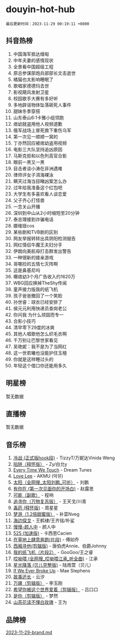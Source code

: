 # douyin-hot-hub

`最后更新时间：2023-11-29 00:19:11 +0800`

## 抖音热榜

1. 中国海军抵达缅甸
1. 中年夫妻的感情现状
1. 全景看中国超级工程
1. 原总参谋部炮兵部部长文击逝世
1. 橘猫也太影响睡眠了
1. 歌唱家德德玛去世
1. 影视飓风发射卫星
1. 校园歌手大赛有多好听
1. 多地辟谣物体坠落砸死人事件
1. 甜妹冬季穿搭
1. 山东泰山6:1卡雅小组领跑
1. 痞幼就盗用他人视频道歉
1. 俄军战场上冒死救下重伤乌军
1. 第一次见一顺顺一窝的
1. 丁亦然回应被痞幼盗用视频
1. 电影三大队坚持追凶原因
1. 马斯克拒和以色列高官合影
1. 眼前一黑又一黑
1. 目击者谈小涛在非洲遇难
1. 律师评女子洱海裸泳
1. 瞒天过海当目睹凶案怎么办
1. 过年给我准备这个红包吧
1. 大学生有多喜欢看人谈恋爱
1. 父子齐心打怪兽
1. 一念关山开播
1. 深圳到中山从2小时缩短至20分钟
1. 泰总理接到诈骗电话
1. 娜维娅cos
1. 某些剧和TVB剧的区别
1. 网友举报转转出具阴阳检测报告
1. 网红情侣牛魔王夫妇分手
1. 伊朗向美航母打击群发出警告
1. 一种很新的接亲游戏
1. 哥哪捡的五情七灭阵啊
1. 这是鼻基尼吗
1. 曝痞幼3个月广告收入约1620万
1. WBG回应换掉TheShy传闻
1. 童声接力版我的纸飞机
1. 孩子爸爸撤回了一个笑脸
1. 孙世睿：球衣已经安排了
1. 侯元元利用快递员查岗老公
1. 你问我 为什么顽固而专一
1. 合影小技巧
1. 清早零下29度的冰爽
1. 其他人唱歌他怎么织毛衣啊
1. 千万别让巴黎世家看见
1. 吴艳妮：我不是为了当网红
1. 这一世若曦也没能护住玉檀
1. 你就是这样睡过头的
1. 年轻这个借口你还能用多久

## 明星榜

暂无数据

## 直播榜

暂无数据

## 音乐榜

1. [冷战 (正式版hook段)](https://sf6-cdn-tos.douyinstatic.com/obj/tos-cn-ve-2774/oMuEoiBasWApEMVDgNiI8VAByNmwo5J0pyf8Yx) - TizzyT/万妮达Vinida Weng
1. [陷阱（释怀版）](https://sf6-cdn-tos.douyinstatic.com/obj/tos-cn-ve-2774/oE8C21LeZrzKLDFfQYgMzx4GAIHageG5IzayY7) - Zy/白允y
1. [Every Time We Touch](https://sf6-cdn-tos.douyinstatic.com/obj/tos-cn-ve-2774/ogN6lUKQeBBfEVhIOMikG1CcJjugxk1tztZyhP) - Dream Tunes
1. [Love Lee](https://sf3-cdn-tos.douyinstatic.com/obj/tos-cn-ve-2774/o05GbkJGbCBTdDnMtB0fwOYgkeZp23vrWQDQBS) - AKMU (악뮤)
1. [太阳（全网搜_太阳刘鹏_可听）](https://sf3-cdn-tos.douyinstatic.com/obj/tos-cn-ve-2774/ogWbyIQnlBFImVbeDocRdCIYtBHlbJXgfZMvgz) - 刘鹏
1. [有你在 (第一次见面你的开场白)](https://sf3-cdn-tos.douyinstatic.com/obj/tos-cn-ve-2774/oAthrQ3ClJBfI57uBoFEgNDYtNCZ0TSYQQfxQ0) - 赵露思
1. [可能（副歌）](https://sf6-cdn-tos.douyinstatic.com/obj/tos-cn-ve-2774/cde1731888894259b333569393c2fb51) - 程响
1. [追寻你（万物复苏版）](https://sf6-cdn-tos.douyinstatic.com/obj/tos-cn-ve-2774/oYeAZJsbjIDit9APmBg8u6uDUQnHmoCf3gbo74) - 王天戈/川青
1. [毒药 (释怀版)](https://sf3-cdn-tos.douyinstatic.com/obj/tos-cn-ve-2774/oYILMEAzspdZBIzy4frJNB8ZHPHWAhiwowd4Ad) - 周星星
1. [梦游（1.2倍甜蜜版）](https://sf6-cdn-tos.douyinstatic.com/obj/tos-cn-ve-2774/o4gyAUm8hwufoEABmwVIiQtHsFuGzAEEWtNMzo) - 补菜Nveg
1. [海边探戈](https://sf6-cdn-tos.douyinstatic.com/obj/tos-cn-ve-2774/os9gE0VQCGqt6VQkZDyBBYvfSDY0QFe3vVmubn) - 王鹤棣/王齐铭/朴鲨
1. [慢慢-颜人中](https://sf3-cdn-tos.douyinstatic.com/obj/tos-cn-ve-2774/ocjHNfBXdBxQNC8ZGAeoLMFTUgtBg8bkExunDC) - 颜人中
1. [525 (加速版)](https://sf6-cdn-tos.douyinstatic.com/obj/tos-cn-ve-2774/oIfKCtqfDyP8Vc9FpAPgWMyezT6LnDT1abRwGg) - 卡西恩Cacien
1. [在草地上肆意奔跑(片段)](https://sf6-cdn-tos.douyinstatic.com/obj/tos-cn-ve-2774/8831d494742f45dabdfa8adb8b817259) - 傅如乔
1. [西厢寻他(剪辑版)](https://sf3-cdn-tos.douyinstatic.com/obj/tos-cn-ve-2774/oUsAVfAQKlRNxEv5qxvIB8o5qmIWUcXbzJKJhw) - 唐伯虎Annie、伯爵Johnny
1. [我的纸飞机（片段2）](https://sf6-cdn-tos.douyinstatic.com/obj/tos-cn-ve-2774/oM2ZrKcg2CD5AeRB2gkeXOFB1IxAGJdZPazYHf) - GooGoo/王之睿
1. [哎呦喂 (全网搜_哎呦喂江承_听全曲)](https://sf6-cdn-tos.douyinstatic.com/obj/tos-cn-ve-2774/o0uEo63ECfIFdmwKF5HMzF1FCfItHEagDDeCAL) - 江承
1. [星光降落 (贝儿完整版)](https://sf3-cdn-tos.douyinstatic.com/obj/tos-cn-ve-2774/okwB9hAwyAtsFFkFBzAX1hOOfQuIoMNs0W2Mwr) - 陆雨萱（贝儿）
1. [If We Ever Broke Up](https://sf3-cdn-tos.douyinstatic.com/obj/tos-cn-ve-2774/o8onj5HDk0ImtBmO0URBfeyCDXQJMYkQ1gb8Zy) - Mae Stephens
1. [故事还长](https://sf3-cdn-tos.douyinstatic.com/obj/tos-cn-ve-2774/30a26758c8594f0ab81ac675c33ee2c5) - 云汐
1. [万疆（剪辑版）](https://sf6-cdn-tos.douyinstatic.com/obj/tos-cn-ve-2774/ooG7oVgFlDTelKCjCsTTobQvbdtj1BBQXnfZd8) - 李玉刚
1. [希望你被这个世界爱着（剪辑版）](https://sf3-cdn-tos.douyinstatic.com/obj/tos-cn-ve-2774/oo4H3BfEygN7l7bQaMBOZHCQ1eI4FqtED5skQ2) - 吕口口
1. [是你（剪辑版）](https://sf3-cdn-tos.douyinstatic.com/obj/tos-cn-ve-2774/46019dae783c4c969944217fe1cfafc4) - 梦然
1. [山茶花读不懂白玫瑰](https://sf3-cdn-tos.douyinstatic.com/obj/tos-cn-ve-2774/osfn8B7DktrRHEPJgPCfDbw7QDQEkwC16BxZg9) - 王为

## 品牌榜

[2023-11-29-brand.md](2023-11-29-brand.md)
